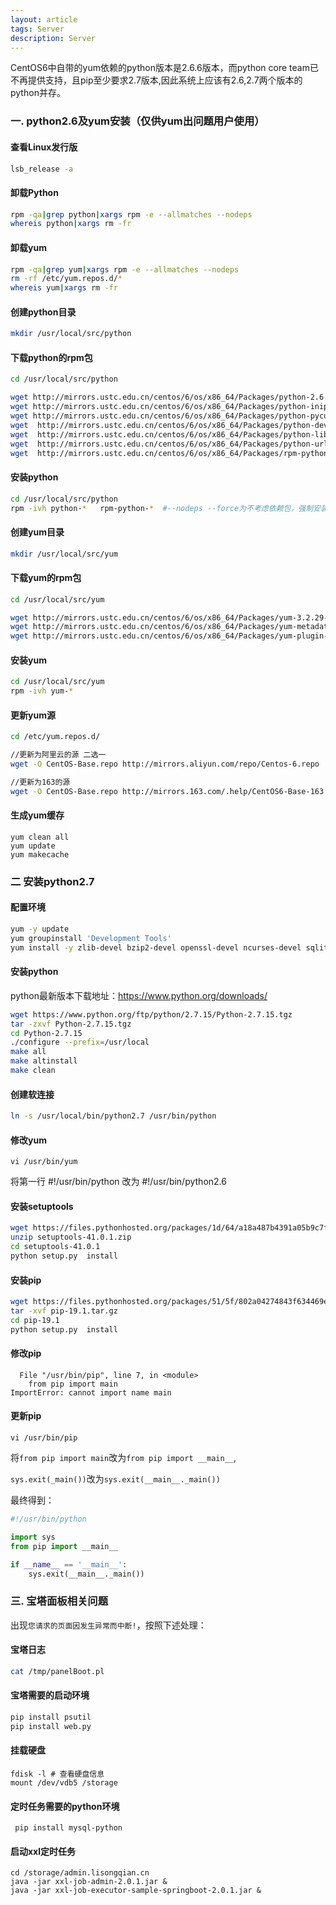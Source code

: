 ```yaml
---
layout: article
tags: Server
description: Server
---
```


CentOS6中自带的yum依赖的python版本是2.6.6版本，而python core team已不再提供支持，且pip至少要求2.7版本,因此系统上应该有2.6,2.7两个版本的python并存。

### 一. python2.6及yum安装（仅供yum出问题用户使用）

#### 查看Linux发行版

```bash
lsb_release -a
```

#### 卸载Python

```bash
rpm -qa|grep python|xargs rpm -e --allmatches --nodeps
whereis python|xargs rm -fr
```

#### 卸载yum

```bash
rpm -qa|grep yum|xargs rpm -e --allmatches --nodeps
rm -rf /etc/yum.repos.d/*
whereis yum|xargs rm -fr
```

#### 创建python目录

```bash
mkdir /usr/local/src/python
```

#### 下载python的rpm包

```bash
cd /usr/local/src/python

wget http://mirrors.ustc.edu.cn/centos/6/os/x86_64/Packages/python-2.6.6-66.el6_8.x86_64.rpm
wget http://mirrors.ustc.edu.cn/centos/6/os/x86_64/Packages/python-iniparse-0.3.1-2.1.el6.noarch.rpm
wget http://mirrors.ustc.edu.cn/centos/6/os/x86_64/Packages/python-pycurl-7.19.0-9.el6.x86_64.rpm
wget  http://mirrors.ustc.edu.cn/centos/6/os/x86_64/Packages/python-devel-2.6.6-66.el6_8.x86_64.rpm
wget  http://mirrors.ustc.edu.cn/centos/6/os/x86_64/Packages/python-libs-2.6.6-66.el6_8.x86_64.rpm
wget  http://mirrors.ustc.edu.cn/centos/6/os/x86_64/Packages/python-urlgrabber-3.9.1-11.el6.noarch.rpm
wget  http://mirrors.ustc.edu.cn/centos/6/os/x86_64/Packages/rpm-python-4.8.0-59.el6.x86_64.rpm
```

#### 安装python

```bash
cd /usr/local/src/python
rpm -ivh python-*   rpm-python-*  #--nodeps --force为不考虑依赖包，强制安装
```

#### 创建yum目录

```bash
mkdir /usr/local/src/yum
```

#### 下载yum的rpm包

```bash
cd /usr/local/src/yum

wget http://mirrors.ustc.edu.cn/centos/6/os/x86_64/Packages/yum-3.2.29-81.el6.centos.noarch.rpm
wget http://mirrors.ustc.edu.cn/centos/6/os/x86_64/Packages/yum-metadata-parser-1.1.2-16.el6.x86_64.rpm
wget http://mirrors.ustc.edu.cn/centos/6/os/x86_64/Packages/yum-plugin-fastestmirror-1.1.30-41.el6.noarch.rpm
```

#### 安装yum

```bash
cd /usr/local/src/yum
rpm -ivh yum-*
```

#### 更新yum源

```bash
cd /etc/yum.repos.d/

//更新为阿里云的源 二选一
wget -O CentOS-Base.repo http://mirrors.aliyun.com/repo/Centos-6.repo

//更新为163的源
wget -O CentOS-Base.repo http://mirrors.163.com/.help/CentOS6-Base-163.repo
```

#### 生成yum缓存

```
yum clean all
yum update
yum makecache
```



### 二 安装python2.7

#### 配置环境

```bash
yum -y update
yum groupinstall 'Development Tools'
yum install -y zlib-devel bzip2-devel openssl-devel ncurses-devel sqlite-devel readline-devel tk-devel gdbm-devel db4-devel libpcap-devel xz-devel expat-devel
```

#### 安装python

python最新版本下载地址：https://www.python.org/downloads/

```bash
wget https://www.python.org/ftp/python/2.7.15/Python-2.7.15.tgz
tar -zxvf Python-2.7.15.tgz 
cd Python-2.7.15
./configure --prefix=/usr/local
make all
make altinstall
make clean
```

#### 创建软连接

```bash
ln -s /usr/local/bin/python2.7 /usr/bin/python
```

#### 修改yum

```
vi /usr/bin/yum
```

将第一行  #!/usr/bin/python  改为 #!/usr/bin/python2.6

#### 安装setuptools

```bash
wget https://files.pythonhosted.org/packages/1d/64/a18a487b4391a05b9c7f938b94a16d80305bf0369c6b0b9509e86165e1d3/setuptools-41.0.1.zip
unzip setuptools-41.0.1.zip
cd setuptools-41.0.1
python setup.py  install
```

#### 安装pip

```bash
wget https://files.pythonhosted.org/packages/51/5f/802a04274843f634469ef299fcd273de4438386deb7b8681dd059f0ee3b7/pip-19.1.tar.gz
tar -xvf pip-19.1.tar.gz
cd pip-19.1
python setup.py  install
```

#### 修改pip

```
  File "/usr/bin/pip", line 7, in <module>
    from pip import main
ImportError: cannot import name main
```



#### 更新pip

```
vi /usr/bin/pip
```

将`from pip import main`改为`from pip import __main__`,

`sys.exit(_main())`改为`sys.exit(__main__._main())`

最终得到：

```python
#!/usr/bin/python

import sys
from pip import __main__

if __name__ == '__main__':
    sys.exit(__main__._main())
```

### 三. 宝塔面板相关问题

出现`您请求的页面因发生异常而中断!`，按照下述处理：

#### 宝塔日志

```bash
cat /tmp/panelBoot.pl
```

#### 宝塔需要的启动环境

```bash
pip install psutil
pip install web.py
```

#### 挂载硬盘

```
fdisk -l # 查看硬盘信息
mount /dev/vdb5 /storage
```

#### 定时任务需要的python环境

```
 pip install mysql-python
```

#### 启动xxl定时任务

```
cd /storage/admin.lisongqian.cn
java -jar xxl-job-admin-2.0.1.jar &
java -jar xxl-job-executor-sample-springboot-2.0.1.jar &
```

